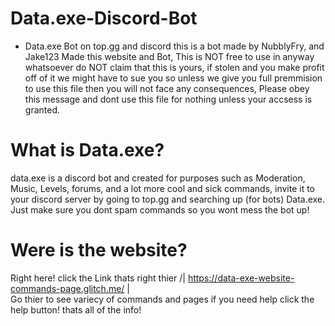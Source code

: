 # Data.exe-Discord-Bot
- Data.exe Bot on top.gg and discord this is a bot made by NubblyFry, and Jake123 
Made this website and Bot, This is NOT free to use in anyway whatsoever do NOT
claim that this is yours, if stolen and you make profit off of it we might have
to sue you so unless we give you full premmision to use this file then you will
not face any consequences, Please obey this message and dont use this file for 
nothing unless your accsess is granted.

# What is Data.exe?
data.exe is a discord bot and created for purposes such as Moderation, Music, 
Levels, forums, and a lot more cool and sick commands, invite it to your discord
server by going to top.gg and searching up (for bots) Data.exe. Just make sure 
you dont spam commands so you wont mess the bot up! 

# Were is the website?
Right here! click the Link thats right thier /| https://data-exe-website-commands-page.glitch.me/ |\
Go thier to see variecy of commands and pages if you need help click the help button! thats all of 
the info!
